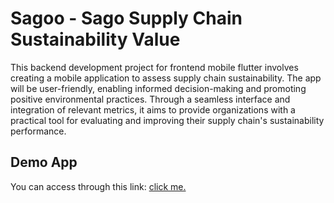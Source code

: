 # Sagoo -  Sago Supply Chain Sustainability Value

This backend development project for frontend mobile flutter involves creating a mobile application to assess supply chain sustainability. The app will be user-friendly, enabling informed decision-making and promoting positive environmental practices. Through a seamless interface and integration of relevant metrics, it aims to provide organizations with a practical tool for evaluating and improving their supply chain's sustainability performance.

## Demo App
You can access through this link: [click me.](https://drive.google.com/drive/folders/1qWQsMvUsIxEHFWvnSoEi1XktZYaHl45i?usp=sharing)